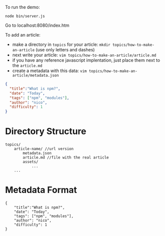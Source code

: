 To run the demo:

    node bin/server.js

Go to localhost:8080/index.htm


To add an article:

- make a directory in `topics` for your article: `mkdir topics/how-to-make-an-article` (use only letters and dashes)
- next write your article: `vim topics/how-to-make-an-article/article.md`
- if you have any reference javascript implentation, just place them next to the `article.md`
- create a metadata with this data: `vim topics/how-to-make-an-article/metadata.json`

```json
{
  "title":"What is npm?",
  "date": "Today",
  "tags": ["npm", "modules"],
  "author": "nico",
  "difficulty": 1
}
```


Directory Structure
===================

    topics/
        article-name/ //url version
            metadata.json
            article.md //file with the real article
            assets/
                ...
        ...

Metadata Format
===============

    {
        "title":"What is npm?",
        "date": "Today",
        "tags": ["npm", "modules"],
        "author": "nico",
        "difficulty": 1
    }
